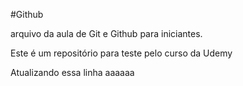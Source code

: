 #Github

arquivo da aula de Git e Github para iniciantes.

Este é um repositório para teste pelo curso da Udemy

Atualizando essa linha aaaaaa

